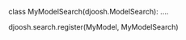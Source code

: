 
class MyModelSearch(djoosh.ModelSearch):
    ....
    
djoosh.search.register(MyModel, MyModelSearch)
